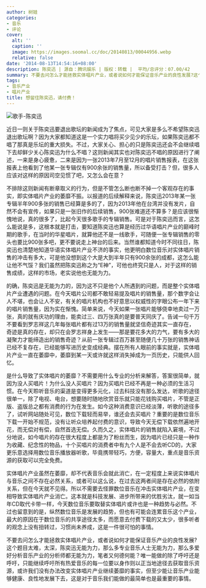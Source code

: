 ```yaml
---
author: 树娃
categories:
- 音乐
- 评论
cover:
  alt: ''
  caption: ''
  image: https://images.soomal.cc/doc/20140813/00044956.webp
  relative: false
date: '2014-08-13T14:54:16+08:00'
description: 陈奕迅 | 源自：腾讯娱乐 | 版权：转载 |  平均/总评分：07.00/42
summary: 不要去问怎么才能拯救实体唱片产业，或者说如何才能保证音乐产业的良性发展?这个题目太难，太深，陈奕迅无能为力，那么多专业音乐人士无能为力，那么多爱好分析音乐产业的分析师都无能为力，笔者又何德何能？唯一能做的除了呼吁还是呼吁，只能继续呼吁所有热爱音乐的每一位要以身作则以正当地途径去获取音乐资源……
tags:
- 音乐产业
- 唱片产业
title: 想留住陈奕迅，请付费！
---
```


![歌手-陈奕迅](https://images.soomal.cc/doc/20140813/00044956.webp)





近日一则关于陈奕迅要退出歌坛的新闻成为了焦点，可见大家是多么不希望陈奕迅退出歌坛啊？因为大家都知道这是一个实力唱将买少见少的乐坛，如果陈奕迅都不唱了那真是乐坛的重大损失。不过，大家关心、担心的只是陈奕迅还会不会继续唱下去却鲜少关心陈奕迅为什么不唱？这则新闻其实也对陈奕迅不唱的原因进行了阐述，一来是身心疲惫，二来是因为一张2013年7月至12月的唱片销售报表，在这张报表上他看到了他某一张专辑仅有900余张的销售量，所以备受打击？但，很多人应该对这样的原因司空见惯了吧，又怎么会在意？

不排除这则新闻有断章取义的行为，但是不管怎么断也断不掉一个客观存在的事实，即实体唱片产业的萎靡不振。以报道的后续解释来说，陈奕迅2013年某一张专辑半年900多张的销售已经算是多的了，因为2013年他在台湾并没有发片，自然不会有宣传，如果只是一张旧作的后续销售，900张难道还不算多？是应该很惭愧地说，真的很多了，比起今天很多歌手的专辑销售。可是对于陈奕迅而言，这怎么能说是多，这根本就是打击，要知道陈奕迅也算是经历过华语唱片产业的巅峰时期的歌手，在当时的华星唱片，就算他还不是一线歌手，可随便一张专辑销售的零头也要比900张多吧，更不要说走上神台的后来。当然谁都知道今时不同往日，陈奕迅也清楚地知道华语实体唱片产业不济的事实，他更明白数位音乐对实体唱片销售的冲击有多大，可是他没想到这个大是大到半年只有900余张的成都，这怎么能让他不气馁？我们虽然把陈奕迅称之为“E神”，可他也终究只是人，对于这样的销售成绩，这样的市场，老实说他也无能为力。

的确，陈奕迅是无能为力的，因为这不只是他个人所遇到的问题，而是整个实体唱片产业遭遇的问题。在今天唱片公司都不敢轻易提及唱片的销售量，那个数字会让人不堪，也会让人不安，有关的唱片机构也不好意思以权威性的字眼公布一年下来的唱片销售量，因为实在惭愧。简单来说，今天如果一张唱片能够侥幸地卖过一万张，真的就有庆功的理由，能卖过三、四万张真的是要普天同庆了。告诫一句千万不要看到罗志祥这几年每张唱片都有过13万的销售量就坚信奇迹其实一直存在，奇迹是真的存在，却只在会罗志祥身上发生――那是要花多大的力气，要有多大的凝聚力才能缔造出的销售奇迹？从前一张专辑过百万甚至随便几十万张的销售神话已经不复存在，已经能够写进历史变成经典。摆在所有人眼前的事实就是，实体唱片产业一直在萎靡中，萎靡到某一天或许就这样消失掉成为一页历史，只能供人回忆。

是什么导致了实体唱片的萎靡？不需要用什么专业的分析来解答，答案很简单，就因为没人买唱片！为什么没人买唱片？因为买唱片已经不再是一种必须的生活习惯。在今天聆听音乐的渠道是变得更多元化，过去科技没有那么发达，听歌的途径很单一，除了电视、电台，想要随时随地欣赏音乐就只能花钱购买唱片，不管是正版、盗版总之都有消费的行为在发生。如今这种消费意识已经淡薄，听歌的途径多了，试听网站随处可见，数位下载轻而易举，谁还会去买唱片？重要的是数位音乐下载一开始不规范，没有让听众培养起付费的意识，导致今天无偿下载依然遍地开花，而无偿对有偿，自然首选无偿。久而久之，实体唱片的销售就陷入窘境，不过分地说，如今唱片的存在很大程度上都是为了粉丝而生，因为唱片已经只是一种作为收藏、纪念性的物品，十个买唱片的消费者中有九个人是不会去听CD的，大家更乐意选择用数位音乐播放器听歌，毕竟携带轻巧，方便，容量大，重点是音乐资源的获取可以完全免费。

实体唱片产业虽然在萎靡，却不代表音乐会就此消亡，在一定程度上来说实体唱片与音乐之间不存在必然关系，或者可以这么说，在过去这两者间是存在必然的依附关系，但在今天就不见得。所以不需要去怪罪数位音乐在冲击实体唱片产业，在变相导致实体唱片产业消亡。这本就是科技发展、进步所带来的优胜劣汰，就一如当年CD取代卡带一样，今天数位音乐要取替实体唱片或许也是一种趋势与必然。不过也留意到的是，纵然数位音乐是发展的趋势，但也有可能会连累音乐这个产业，最大的原因在于数位音乐的共享途径太多，而愿意去付费下载的又太少，很多听者的观念上没有扭转过，习惯尚未养成，这是一件很可怕的事情。

不要去问怎么才能拯救实体唱片产业，或者说如何才能保证音乐产业的良性发展?这个题目太难，太深，陈奕迅无能为力，那么多专业音乐人士无能为力，那么多爱好分析音乐产业的分析师都无能为力，笔者又何德何能？唯一能做的除了呼吁还是呼吁，只能继续呼吁所有热爱音乐的每一位要以身作则以正当地途径去获取音乐资源，或许我们没有办法改变实体唱片产业继续萎靡的事实，但至少能让音乐产业能够健康、良性地发展下去，这是对于音乐我们能做的最简单也是最重要的事情。